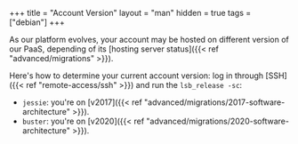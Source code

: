 +++
title = "Account Version"
layout = "man"
hidden = true
tags = ["debian"]
+++

As our platform evolves, your account may be hosted on different version of our PaaS, depending of its [hosting server status]({{< ref "advanced/migrations" >}}).

Here's how to determine your current account version: log in through [SSH]({{< ref "remote-access/ssh" >}}) and run the `lsb_release -sc`:

- `jessie`: you're on [v2017]({{< ref "advanced/migrations/2017-software-architecture" >}}).
- `buster`: you're on [v2020]({{< ref "advanced/migrations/2020-software-architecture" >}}).
